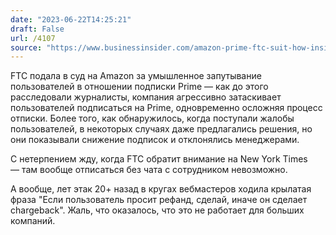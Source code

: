 ```yaml
---
date: "2023-06-22T14:25:21"
draft: False
url: /4107
source: "https://www.businessinsider.com/amazon-prime-ftc-suit-how-insider-investigation-led-to-crackdown-2023-6"
---
```


FTC подала в суд на Amazon за умышленное запутывание пользователей в отношении подписки Prime — как до этого расследовали журналисты, компания агрессивно затаскивает пользователей подписаться на Prime, одновременно осложняя процесс отписки. Более того, как обнаружилось, когда поступали жалобы пользователей, в некоторых случаях даже предлагались решения, но они показывали снижение подписок и отклонялись менеджерами.

С нетерпением жду, когда FTC обратит внимание на New York Times — там вообще отписаться без чата с сотрудником невозможно.

А вообще, лет этак 20+ назад в кругах вебмастеров ходила крылатая фраза "Если пользователь просит рефанд, сделай, иначе он сделает chargeback". Жаль, что оказалось, что это не работает для больших компаний.
